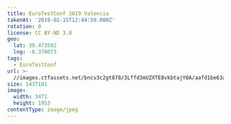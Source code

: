 ```yaml
---
title: EuroTestConf 2019 Valencia
takenAt: '2019-02-15T12:44:59.000Z'
rotation: 0
license: CC BY-ND 3.0
geo:
  lat: 39.473502
  lng: -0.370073
tags:
  - EuroTestConf
url: >-
  //images.ctfassets.net/bncv3c2gt878/3Lffd3mUZXTE8vkbtajY0A/aafd1be63ab95b817521c8ba695f8955/eurotestconf-2019-valencia_33320064428_o
size: 1437181
image:
  width: 3471
  height: 1953
contentType: image/jpeg
---
```


